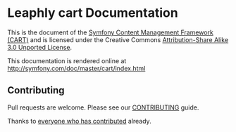 # Leaphly cart Documentation

This is the document of the [Symfony Content Management Framework (CART)](http://leaphly.org.com/) and is licensed under the Creative Commons [Attribution-Share Alike 3.0 Unported License](http://creativecommons.org/licenses/by-sa/3.0/).

This documentation is rendered online at http://symfony.com/doc/master/cart/index.html

## Contributing

Pull requests are welcome. Please see our [CONTRIBUTING](https://github.com/symfony-cart/symfony-cart-docs/blob/master/CONTRIBUTING.md) guide.

Thanks to [everyone who has contributed](https://github.com/symfony-cart/symfony-cart-docs/contributors) already.
